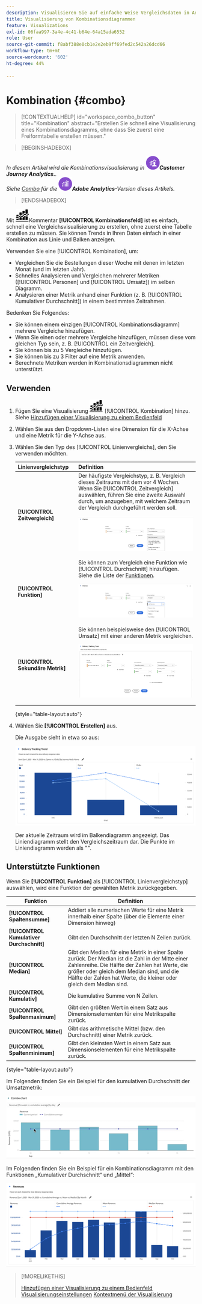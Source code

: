 ```yaml
---
description: Visualisieren Sie auf einfache Weise Vergleichsdaten in Analysis Workspace, z. B. Vergleiche zum letzten Monat, letzten Jahr usw.
title: Visualisierung von Kombinationsdiagrammen
feature: Visualizations
exl-id: 06faa997-3a4e-4c41-b64e-64a15ada6552
role: User
source-git-commit: f8abf388e0cb1e2e2eb9ff69fed2c542a26dcd66
workflow-type: tm+mt
source-wordcount: '602'
ht-degree: 44%

---
```


# Kombination {#combo}

<!-- markdownlint-disable MD034 -->

>[!CONTEXTUALHELP]
>id="workspace_combo_button"
>title="Kombination"
>abstract="Erstellen Sie schnell eine Visualisierung eines Kombinationsdiagramms, ohne dass Sie zuerst eine Freiformtabelle erstellen müssen."

<!-- markdownlint-enable MD034 -->


>[!BEGINSHADEBOX]

*In diesem Artikel wird die Kombinationsvisualisierung in ![CustomerJourneyAnalytics](/help/assets/icons/CustomerJourneyAnalytics.svg)**Customer Journey Analytics.**.<br/>Siehe [Combo](https://experienceleague.adobe.com/en/docs/analytics/analyze/analysis-workspace/visualizations/combo-charts) für die ![AdobeAnalytics](/help/assets/icons/AdobeAnalytics.svg)**Adobe Analytics**-Version dieses Artikels.*

>[!ENDSHADEBOX]


Mit ![ Visualisierung ](/help/assets/icons/ComboChart.svg)Kommentar **[!UICONTROL Kombinationsfeld]** ist es einfach, schnell eine Vergleichsvisualisierung zu erstellen, ohne zuerst eine Tabelle erstellen zu müssen. Sie können Trends in Ihren Daten einfach in einer Kombination aus Linie und Balken anzeigen.

Verwenden Sie eine [!UICONTROL Kombination], um:

* Vergleichen Sie die Bestellungen dieser Woche mit denen im letzten Monat (und im letzten Jahr).
* Schnelles Analysieren und Vergleichen mehrerer Metriken ([!UICONTROL Personen] und [!UICONTROL Umsatz]) im selben Diagramm.
* Analysieren einer Metrik anhand einer Funktion (z. B. [!UICONTROL Kumulativer Durchschnitt]) in einem bestimmten Zeitrahmen.

Bedenken Sie Folgendes:

* Sie können einem einzigen [!UICONTROL Kombinationsdiagramm] mehrere Vergleiche hinzufügen.
* Wenn Sie einen oder mehrere Vergleiche hinzufügen, müssen diese vom gleichen Typ sein, z. B. [!UICONTROL ein Zeitvergleich].
* Sie können bis zu 5 Vergleiche hinzufügen.
* Sie können bis zu 3 Filter auf eine Metrik anwenden.
* Berechnete Metriken werden in Kombinationsdiagrammen nicht unterstützt.

## Verwenden

1. Fügen Sie eine Visualisierung ![Kommentar](/help/assets/icons/ComboChart.svg) [!UICONTROL Kombination] hinzu. Siehe [Hinzufügen einer Visualisierung zu einem Bedienfeld](freeform-analysis-visualizations.md#add-visualizations-to-a-panel)

1. Wählen Sie aus den Dropdown-Listen eine Dimension für die X-Achse und eine Metrik für die Y-Achse aus.

1. Wählen Sie den Typ des [!UICONTROL Linienvergleichs], den Sie verwenden möchten.

   | Linienvergleichstyp | Definition |
   | --- | --- |
   | **[!UICONTROL Zeitvergleich]** | Der häufigste Vergleichstyp, z. B. Vergleich dieses Zeitraums mit dem vor 4 Wochen. Wenn Sie [!UICONTROL Zeitvergleich] auswählen, führen Sie eine zweite Auswahl durch, um anzugeben, mit welchem Zeitraum der Vergleich durchgeführt werden soll.<p>![LINE-Vergleich mit ausgewähltem Zeitraum und dem sekundären Auswahlfeld für Zeitraum.](assets/combo-time-period.png) |
   | **[!UICONTROL Funktion]** | Sie können zum Vergleich eine Funktion wie [!UICONTROL Durchschnitt] hinzufügen. Siehe die Liste der [ Funktionen](#supported-functions).<p>![Dropdown-Menü „LIne-Vergleich“ mit ausgewählten Funktionen und einer Liste der verfügbaren unterstützten Funktionen.](assets/combo-functions.png) |
   | **[!UICONTROL Sekundäre Metrik]** | Sie können beispielsweise den [!UICONTROL Umsatz] mit einer anderen Metrik vergleichen.<p>![Ein Kombinationsdiagramm, in dem zwei Metriken verglichen werden.](assets/combo-2metrics-settings.png) |

   {style="table-layout:auto"}

1. Wählen Sie **[!UICONTROL Erstellen]** aus.

   Die Ausgabe sieht in etwa so aus:

   ![Ein Kombinationsdiagramm, das den aktuellen Zeitraum in einem Balkendiagramm und den Vergleichszeitraum im Liniendiagramm anzeigt](assets/combo-output.png)

   Der aktuelle Zeitraum wird im Balkendiagramm angezeigt. Das Liniendiagramm stellt den Vergleichszeitraum dar. Die Punkte im Liniendiagramm werden als &quot;*&quot;*.

## Unterstützte Funktionen

Wenn Sie **[!UICONTROL Funktion]** als [!UICONTROL Linienvergleichstyp] auswählen, wird eine Funktion der gewählten Metrik zurückgegeben.

| Funktion | Definition |
| --- | --- |
| **[!UICONTROL Spaltensumme]** | Addiert alle numerischen Werte für eine Metrik innerhalb einer Spalte (über die Elemente einer Dimension hinweg) |
| **[!UICONTROL Kumulativer Durchschnitt]** | Gibt den Durchschnitt der letzten N Zeilen zurück. |
| **[!UICONTROL Median]** | Gibt den Median für eine Metrik in einer Spalte zurück. Der Median ist die Zahl in der Mitte einer Zahlenreihe. Die Hälfte der Zahlen hat Werte, die größer oder gleich dem Median sind, und die Hälfte der Zahlen hat Werte, die kleiner oder gleich dem Median sind. |
| **[!UICONTROL Kumulativ]** | Die kumulative Summe von N Zeilen. |
| **[!UICONTROL Spaltenmaximum]** | Gibt den größten Wert in einem Satz aus Dimensionselementen für eine Metrikspalte zurück. |
| **[!UICONTROL Mittel]** | Gibt das arithmetische Mittel (bzw. den Durchschnitt) einer Metrik zurück. |
| **[!UICONTROL Spaltenminimum]** | Gibt den kleinsten Wert in einem Satz aus Dimensionselementen für eine Metrikspalte zurück. |

{style="table-layout:auto"}

Im Folgenden finden Sie ein Beispiel für den kumulativen Durchschnitt der Umsatzmetrik:

![Ein Kombinationsdiagramm, das den kumulativen Durchschnitt anzeigt](assets/combo-cumul-avg.png)

Im Folgenden finden Sie ein Beispiel für ein Kombinationsdiagramm mit den Funktionen „Kumulativer Durchschnitt“ und „Mittel“:

![Ein Kombinationsdiagramm, das sowohl den kumulativen Durchschnitt als auch die durchschnittlichen Funktionen anzeigt.](assets/combo-three-functions.png)

>[!MORELIKETHIS]
>
>[Hinzufügen einer Visualisierung zu einem Bedienfeld](/help/analysis-workspace/visualizations/freeform-analysis-visualizations.md#add-visualizations-to-a-panel)
>[Visualisierungseinstellungen](/help/analysis-workspace/visualizations/freeform-analysis-visualizations.md#settings)
>[Kontextmenü der Visualisierung](/help/analysis-workspace/visualizations/freeform-analysis-visualizations.md#context-menu)
>